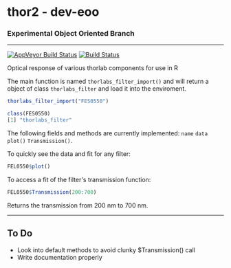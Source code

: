 # thor2 - dev-eoo
### Experimental Object Oriented Branch

------

[![AppVeyor Build Status](https://ci.appveyor.com/api/projects/status/github/tjconstant/thor2?branch=dev_RC&svg=true)](https://ci.appveyor.com/project/tjconstant/thor2) [![Build Status](https://travis-ci.org/tjconstant/thor2.svg?branch=dev_RC)](https://travis-ci.org/tjconstant/thor2)


Optical response of various thorlab components for use in R

The main function is named `thorlabs_filter_import()` and will return a object of class `thorlabs_filter` and load it into the enviroment.

```r
thorlabs_filter_import("FES0550")

class(FES0550)
[1] "thorlabs_filter"
```

The following fields and methods are currently implemented: `name` `data` `plot()` `Transmission()`. 

To quickly see the data and fit for any filter: 

```r 
FEL0550$plot()
````

To access a fit of the filter's transmission function:

```r
FEL0550$Transmission(200:700)
```

Returns the transmission from 200 nm to 700 nm.

--------

## To Do

* Look into default methods to avoid clunky $Transmission() call
* Write documentation properly
